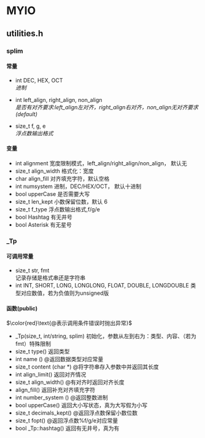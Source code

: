 # MYIO

## utilities.h

### splim

#### **常量**
- int DEC, HEX, OCT   
*进制*

- int left_align, right_align, non_align  
*是否有对齐要求:left_align左对齐，right_align右对齐，non_align无对齐要求(default)*

- size_t f, g, e  
*浮点数输出格式*

#### **变量**

- int alignment  宽度限制模式，left_align/right_align/non_align， 默认无
- size_t align_width 格式化：宽度
- char align_fill 对齐填充字符，默认空格
- int numsystem  进制，DEC/HEX/OCT， 默认十进制
- bool upperCase 是否需要大写
- size_t len_kept 小数保留位数，默认 6
- size_t f_type 浮点数输出格式,f/g/e
- bool Hashtag 有无井号
- bool Asterisk 有无星号


### _Tp

#### **可调用常量**

- size_t str, fmt  
记录存储是格式串还是字符串 
- int INT, SHORT, LONG, LONGLONG, FLOAT, DOUBLE, LONGDOUBLE
类型对应数值，若为负值则为unsigned版


#### **函数(public)**

$\color{red}\text{@表示调用条件错误时抛出异常}$

- _Tp(size_t, int/string, splim) 初始化，参数从左到右为：类型、内容、（若为fmt）特殊限制
- size_t type() 返回类型
- int name () @返回数据类型对应常量
- size_t content (char *) @将字符串存入参数中并返回其长度
- int align_limit() 返回对齐情况
- size_t align_width() @有对齐时返回对齐长度
- align_fill() 返回补充对齐填充字符
- int number_system () @返回整数进制
- bool upperCase() 返回大小写状态，真为大写假为小写
- size_t decimals_kept() @返回浮点数保留小数位数
- size_t fopt() @返回浮点数%f/g/e对应常量
- bool _Tp::hashtag() 返回有无井号，真为有